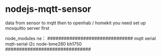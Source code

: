 # nodejs-mqtt-sensor
data from sensor to mqtt then to openhab / homekit
you need set up mosquitto server first

node_modules ne：
###############################
mqtt
serial
mqtt-serial
i2c
node-bme280
bh1750
###############################
